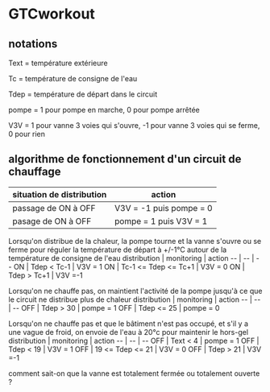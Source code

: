 # GTCworkout

## notations

Text = température extérieure

Tc = température de consigne de l'eau

Tdep = température de départ dans le circuit

pompe = 1 pour pompe en marche, 0 pour pompe arrêtée

V3V = 1 pour vanne 3 voies qui s'ouvre, -1 pour vanne 3 voies qui se ferme, 0 pour rien

## algorithme de fonctionnement d'un circuit de chauffage

situation de distribution | action
-- | --
passage de ON à OFF | V3V = -1 puis pompe = 0
pasage de ON à OFF | pompe = 1 puis V3V = 1

Lorsqu'on distribue de la chaleur, la pompe tourne et la vanne s'ouvre ou se ferme pour réguler la température de départ à +/-1°C autour de la température de consigne de l'eau 
distribution | monitoring | action
-- | -- | --
ON | Tdep < Tc-1 | V3V = 1
ON | Tc-1 <= Tdep <= Tc+1 | V3V = 0
ON | Tdep > Tc+1 | V3V =-1

Lorsqu'on ne chauffe pas, on maintient l'activité de la pompe jusqu'à ce que le circuit ne distribue plus de chaleur 
distribution | monitoring | action
-- | -- | --
OFF | Tdep > 30 | pompe = 1
OFF | Tdep <= 25 | pompe = 0 

Lorsqu'on ne chauffe pas et que le bâtiment n'est pas occupé, et s'il y a une vague de froid, on envoie de l'eau à 20°c pour maintenir le hors-gel
distribution | monitoring | action
-- | -- | -- 
OFF | Text < 4 | pompe = 1
OFF | Tdep < 19 | V3V = 1
OFF | 19 <= Tdep <= 21 | V3V = 0
OFF | Tdep > 21 | V3V =-1


comment sait-on que la vanne est totalement fermée ou totalement ouverte ?
